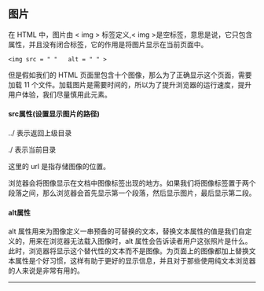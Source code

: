 ## 图片

在 HTML 中，图片由 < img > 标签定义,< img >是空标签，意思是说，它只包含属性，并且没有闭合标签，它的作用是将图片显示在当前页面中。


```
<img src = " "   alt = " " >
```

但是假如我们的 HTML 页面里包含十个图像，那么为了正确显示这个页面，需要加载 11 个文件。加载图片是需要时间的，所以为了提升浏览器的运行速度，提升用户体验，我们尽量慎用此元素。


#### src属性(设置显示图片的路径)

  ../  表示返回上级目录
  
  ./   表示当前目录

这里的 url 是指存储图像的位置。

浏览器会将图像显示在文档中图像标签出现的地方。如果我们将图像标签置于两个段落之间，那么浏览器会首先显示第一个段落，然后显示图片，最后显示第二段。

#### alt属性

alt 属性用来为图像定义一串预备的可替换的文本，替换文本属性的值是我们自定义的，用来在浏览器无法载入图像时，alt 属性会告诉读者用户这张照片是什么。此时，浏览器将显示这个替代性的文本而不是图像。为页面上的图像都加上替换文本属性是个好习惯，这样有助于更好的显示信息，并且对于那些使用纯文本浏览器的人来说是非常有用的。

---




